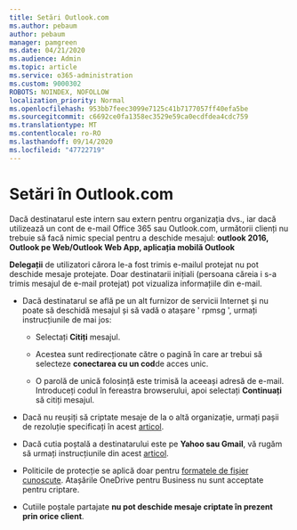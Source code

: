```yaml
---
title: Setări Outlook.com
ms.author: pebaum
author: pebaum
manager: pamgreen
ms.date: 04/21/2020
ms.audience: Admin
ms.topic: article
ms.service: o365-administration
ms.custom: 9000302
ROBOTS: NOINDEX, NOFOLLOW
localization_priority: Normal
ms.openlocfilehash: 953bb7feec3099e7125c41b7177057ff40efa5be
ms.sourcegitcommit: c6692ce0fa1358ec3529e59ca0ecdfdea4cdc759
ms.translationtype: MT
ms.contentlocale: ro-RO
ms.lasthandoff: 09/14/2020
ms.locfileid: "47722719"
---
```

# <a name="settings-in-outlookcom"></a>Setări în Outlook.com

Dacă destinatarul este intern sau extern pentru organizația dvs., iar dacă utilizează un cont de e-mail Office 365 sau Outlook.com, următorii clienți nu trebuie să facă nimic special pentru a deschide mesajul: **outlook 2016, Outlook pe Web/Outlook Web App, aplicația mobilă Outlook**

**Delegații** de utilizatori cărora le-a fost trimis e-mailul protejat nu pot deschide mesaje protejate. Doar destinatarii inițiali (persoana căreia i s-a trimis mesajul de e-mail protejat) pot vizualiza informațiile din e-mail.

- Dacă destinatarul se află pe un alt furnizor de servicii Internet și nu &nbsp; poate să deschidă mesajul și să vadă o atașare ' rpmsg ', urmați instrucțiunile de mai jos:
    
    - Selectați **Citiți** mesajul.
    
    - Acestea sunt redirecționate către o pagină în care ar trebui să selecteze **conectarea cu un cod**de acces unic.
    
    - O parolă de unică folosință este trimisă la aceeași adresă de e-mail. Introduceți codul în fereastra browserului, apoi selectați **Continuați** să citiți mesajul.

- Dacă nu reușiți să criptate mesaje de la o altă organizație, urmați pașii de rezoluție specificați în acest [articol](https://support.office.com/article/known-issues-opening-irm-protected-emails-sent-from-users-in-other-office-365-organizations-0dec0593-a05d-4aa2-8445-9311ebab3164).

- Dacă cutia poștală a destinatarului este pe **Yahoo sau Gmail**, vă rugăm să urmați instrucțiunile </span> din acest [articol](https://support.office.com/article/how-do-i-open-a-protected-message-1157a286-8ecc-4b1e-ac43-2a608fbf3098).

- Politicile de protecție se aplică doar pentru [formatele de fișier cunoscute](https://docs.microsoft.com/azure/information-protection/rms-client/client-admin-guide-file-types). Atașările OneDrive pentru Business nu sunt acceptate pentru criptare.

- Cutiile poștale partajate **nu pot deschide mesaje criptate în prezent prin orice client**. 

